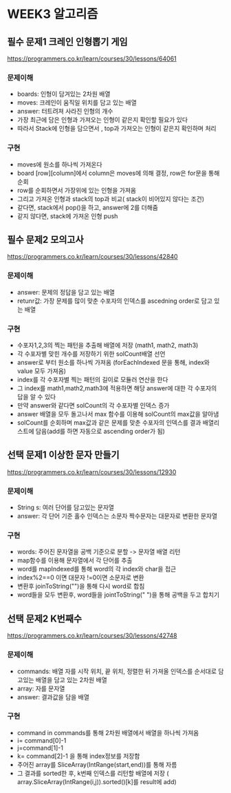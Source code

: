 # WEEK3 알고리즘
## 필수 문제1  크레인 인형뽑기 게임
https://programmers.co.kr/learn/courses/30/lessons/64061

### 문제이해
+ boards: 인형이 담겨있는 2차원 배열
+ moves: 크레인이 움직일 위치를 담고 있는 배열
+ answer: 터트려져 사라진 인형의 개수
+ 가장 최근에 담은 인형과 가져오는 인형이 같은지 확인할 필요가 있다
+ 따라서 Stack에 인형을 담으면서 , top과 가져오는 인형이 같은지 확인하며 처리 

### 구현
+ moves에 원소를 하나씩 가져온다
+ board [row][column]에서 column은 moves에 의해 결정,  row은 for문을 통해 순회
+ row를 순회하면서 가장위에 있는 인형을 가져옴  
+ 그리고 가져온 인형과 stack의 top과 비교( stack이 비어있지 않다는 조건) 
+ 같다면, stack에서 pop()을 하고, answer에 2를 더해줌
+ 같지 않다면, stack에 가져온 인형 push

## 필수 문제2 모의고사
https://programmers.co.kr/learn/courses/30/lessons/42840
### 문제이해
+ answer: 문제의 정답을 담고 있는 배열
+ retunr값: 가장 문제를 많이 맞춘 수포자의 인덱스를 ascedning order로 담고 있는 배열 

### 구현
+ 수포자1,2,3의 찍는 패턴을 추출해 배열에 저장 (math1, math2, math3)
+ 각 수포자별 맞힌 개수를 저장하기 위한 solCount배열 선언
+ answer로 부터 원소를 하나씩 가져옴 (forEachIndexed 문을 통해, index와 value 모두 가져옴)
+ index를 각 수포자별 찍는 패턴의 길이로 모듈러 연산을 한다
+ 그 index를 math1,math2,math3에 적용하면 해당 answer에 대한 각 수포자의 답을 알 수 있다
+ 만약 answer와 같다면 solCount의 각 수포자별 인덱스 증가 
+ answer 배열을 모두 돌고나서 max 함수를 이용해 solCount의 max값을 알아냄
+ solCount를 순회하며 max값과 같은 문제를 맞춘 수포자의 인덱스를 결과 배열리스트에 담음(add를 하면 자동으로 ascending order가 됨)


## 선택 문제1 이상한 문자 만들기
https://programmers.co.kr/learn/courses/30/lessons/12930
### 문제이해
+ String s: 여러 단어를 담고있는 문자열
+ answer: 각 단어 기준 홀수 인덱스는 소문자 짝수문자는 대문자로 변환한 문자열

### 구현
+ words:  주어진 문자열을 공백 기준으로 분할 -> 문자열 배열 리턴
+ map함수를 이용해 문자열에서 각 단어를 추출
+ word를 mapIndexed를 통해  word의 각 index와 char을 접근
+  index%2==0 이면 대문자  !=0이면 소문자로 변환
+  변환후 joinToString("")을 통해 다시 word로 합침
+  word들을 모두 변환후, word들을 jointToString(" ")을 통해 공백을 두고 합치기


## 선택 문제2 K번째수
https://programmers.co.kr/learn/courses/30/lessons/42748
### 문제이해
+ commands: 배열 자를 시작 위치, 끝 위치,  정렬한 뒤 가져올 인덱스를 순서대로 담고있는 배열을 담고 있는 2차원 배열
+ array: 자를 문자열 
+ answer: 결과값을 담을 배열 

### 구현
+ command in commands를 통해 2차원 배열에서 배열을 하나씩 가져옴
+ i= command[0]-1
+ j=command[1]-1
+ k= command[2]-1 을 통해 index정보를 저장함
+ 주어진 array를 SliceArray(IntRange(start,end))를 통해 자름
+ 그 결과를 sorted한 후, k번째 인덱스를 리턴할 배열에 저장   ( array.SliceArray(IntRange(i,j)).sorted()[k]를 result에 add) 

